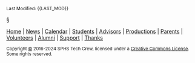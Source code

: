 <!-- start of footer -->
<p><small>Last Modified: {{LAST_MOD}}</small></p>

<p>&sect;</p>

<!-- minimal navigation -->
<p>
  <a href="/">Home</a> | 
  <a href="news.html">News</a> | 
  <a href="calendar.html">Calendar</a> | 
  <a href="students.html">Students</a> | 
  <a href="advisors.html">Advisors</a> | 
  <a href="productions.html">Productions</a> | 
  <a href="parents.html">Parents</a> | 
  <a href="volunteers.html">Volunteers</a> | 
  <a href="alumni.html">Alumni</a> | 
  <a href="support.html">Support</a> | 
  <a href="thanks.html">Thanks</a>
</p>

<!-- copyright and licensing -->
<p><small>Copyright <a href="errata.html">&copy;</a> 2016-2024 SPHS Tech Crew, licensed under a <a href="https://creativecommons.org/licenses/by-nc/4.0/">Creative Commons License</a>. Some rights reserved.</small></p>

<!-- cloudflare web analytics -->
<!--<script defer src='https://static.cloudflareinsights.com/beacon.min.js' data-cf-beacon='{"token": "3bd1e5f51cca4f54b9fec5ddb6350033"}'></script>-->
